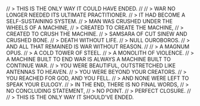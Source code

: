 // > THIS IS THE ONLY WAY IT COULD HAVE ENDED.
//
// > WAR NO LONGER NEEDED ITS ULTIMATE PRACTITIONER.
// > IT HAD BECOME A SELF-SUSTAINING SYSTEM.
// > MAN WAS CRUSHED UNDER THE WHEELS OF A MACHINE,
// > CREATED TO CREATE THE MACHINE,
// > CREATED TO CRUSH THE MACHINE.
// > SAMSARA OF CUT SINEW AND CRUSHED BONE.
// > DEATH WITHOUT LIFE.
// > NULL OUROBOROS.
// > AND ALL THAT REMAINED IS WAR WITHOUT REASON.
//
// > A MAGNUM OPUS.
// > A COLD TOWER OF STEEL.
// > A MONOLITH OF VIOLENCE.
// > A MACHINE BUILT TO END WAR IS ALWAYS A MACHINE BUILT TO CONTINUE WAR.
// > YOU WERE BEAUTIFUL, OUTSTRETCHED LIKE ANTENNAS TO HEAVEN.
// > YOU WERE BEYOND YOUR CREATORS.
// > YOU REACHED FOR GOD, AND YOU FELL.
// > AND NONE WERE LEFT TO SPEAK YOUR EULOGY.
// > IN THE END, THERE IS NO FINAL WORDS,
// > NO CONCLUDING STATEMENT,
// > NO POINT.
// > PERFECT CLOSURE.
//
// > THIS IS THE ONLY WAY IT SHOULD'VE ENDED.